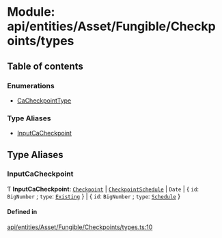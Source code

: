 # Module: api/entities/Asset/Fungible/Checkpoints/types

## Table of contents

### Enumerations

- [CaCheckpointType](../wiki/api.entities.Asset.Fungible.Checkpoints.types.CaCheckpointType)

### Type Aliases

- [InputCaCheckpoint](../wiki/api.entities.Asset.Fungible.Checkpoints.types#inputcacheckpoint)

## Type Aliases

### InputCaCheckpoint

Ƭ **InputCaCheckpoint**: [`Checkpoint`](../wiki/api.entities.Checkpoint.Checkpoint) \| [`CheckpointSchedule`](../wiki/api.entities.CheckpointSchedule.CheckpointSchedule) \| `Date` \| { `id`: `BigNumber` ; `type`: [`Existing`](../wiki/api.entities.Asset.Fungible.Checkpoints.types.CaCheckpointType#existing)  } \| { `id`: `BigNumber` ; `type`: [`Schedule`](../wiki/api.entities.Asset.Fungible.Checkpoints.types.CaCheckpointType#schedule)  }

#### Defined in

[api/entities/Asset/Fungible/Checkpoints/types.ts:10](https://github.com/PolymeshAssociation/polymesh-sdk/blob/079537ad/src/api/entities/Asset/Fungible/Checkpoints/types.ts#L10)
